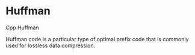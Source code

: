 # Huffman
Cpp Huffman 

Huffman code is a particular type of optimal prefix code that is commonly used for lossless data compression.
